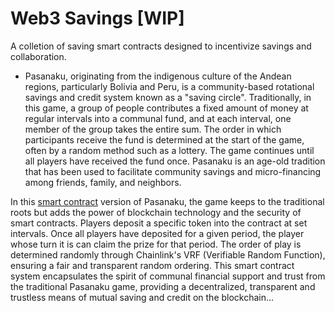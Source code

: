 # Web3 Savings [WIP]

A colletion of saving smart contracts designed to incentivize savings and collaboration.

-   Pasanaku, originating from the indigenous culture of the Andean regions, particularly Bolivia and Peru, is a community-based rotational savings and credit system known as a "saving circle". Traditionally, in this game, a group of people contributes a fixed amount of money at regular intervals into a communal fund, and at each interval, one member of the group takes the entire sum. The order in which participants receive the fund is determined at the start of the game, often by a random method such as a lottery. The game continues until all players have received the fund once. Pasanaku is an age-old tradition that has been used to facilitate community savings and micro-financing among friends, family, and neighbors.

In this [smart contract](./contracts/src/Pasanaku.sol) version of Pasanaku, the game keeps to the traditional roots but adds the power of blockchain technology and the security of smart contracts. Players deposit a specific token into the contract at set intervals. Once all players have deposited for a given period, the player whose turn it is can claim the prize for that period. The order of play is determined randomly through Chainlink's VRF (Verifiable Random Function), ensuring a fair and transparent random ordering. This smart contract system encapsulates the spirit of communal financial support and trust from the traditional Pasanaku game, providing a decentralized, transparent and trustless means of mutual saving and credit on the blockchain...
